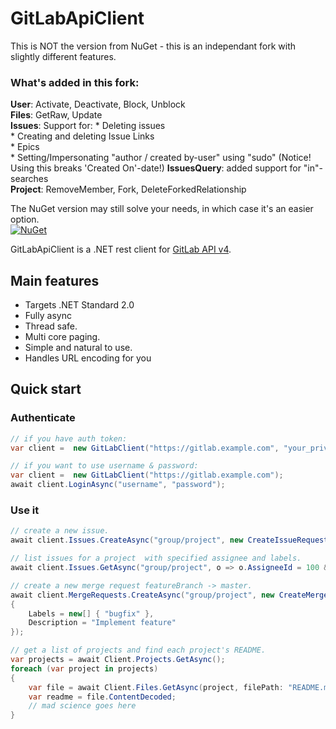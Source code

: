 # GitLabApiClient

This is NOT the version from NuGet - this is an independant fork with slightly different features.  

### What's added in this fork:  
**User**: Activate, Deactivate, Block, Unblock    
**Files**: GetRaw, Update    
**Issues**: Support for: 
    * Deleting issues  
    * Creating and deleting Issue Links  
    * Epics   
    * Setting/Impersonating "author / created by-user" using "sudo" (Notice! Using this breaks 'Created On'-date!)
**IssuesQuery**: added support for "in"-searches  
**Project**: RemoveMember, Fork, DeleteForkedRelationship  

The NuGet version may still solve your needs, in which case it's an easier option.  
[![NuGet](https://img.shields.io/nuget/v/GitLabApiClient.svg)](https://nuget.org/packages/GitLabApiClient)

GitLabApiClient is a .NET rest client for [GitLab API v4](https://docs.gitlab.com/ce/api/README.html).

## Main features

- Targets .NET Standard 2.0
- Fully async
- Thread safe.
- Multi core paging.
- Simple and natural to use.
- Handles URL encoding for you

## Quick start

### Authenticate

```csharp
// if you have auth token:
var client =  new GitLabClient("https://gitlab.example.com", "your_private_token");
```

```csharp
// if you want to use username & password:
var client =  new GitLabClient("https://gitlab.example.com");
await client.LoginAsync("username", "password");
```

### Use it

```csharp
// create a new issue.
await client.Issues.CreateAsync("group/project", new CreateIssueRequest("issue title"));

// list issues for a project  with specified assignee and labels.
await client.Issues.GetAsync("group/project", o => o.AssigneeId = 100 && o.Labels == new[] { "test-label" });

// create a new merge request featureBranch -> master.
await client.MergeRequests.CreateAsync("group/project", new CreateMergeRequest("featureBranch", "master", "Merge request title")
{
    Labels = new[] { "bugfix" },
    Description = "Implement feature"
});

// get a list of projects and find each project's README.
var projects = await Client.Projects.GetAsync();
foreach (var project in projects)
{
    var file = await Client.Files.GetAsync(project, filePath: "README.md", reference: project.DefaultBranch);
    var readme = file.ContentDecoded;
    // mad science goes here
}
```
